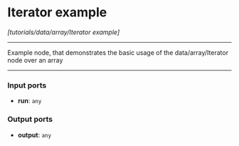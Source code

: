 # Iterator example

_[tutorials/data/array/Iterator example]_

---

Example node, that demonstrates the basic usage of the data/array/Iterator node over an array  

---

### Input ports

* __run__: ` any `

### Output ports

* __output__: ` any `

